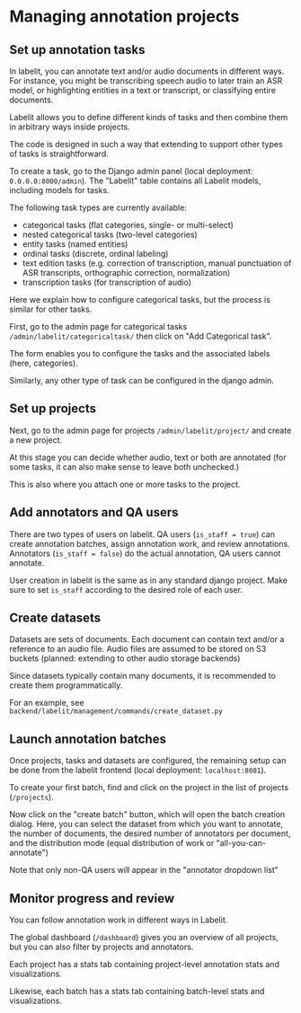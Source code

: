 # Managing annotation projects

## Set up annotation tasks

In labelit, you can annotate text and/or audio documents in different ways. For instance, you might be transcribing speech audio
to later train an ASR model, or highlighting entities in a text or transcript, or classifying entire documents.

Labelit allows you to define different kinds of tasks and then combine them in arbitrary ways inside projects.

The code is designed in such a way that extending to support other types of tasks is straightforward.

To create a task, go to the Django admin panel (local deployment: `0.0.0.0:8000/admin`). The "Labelit" table
contains all Labelit models, including models for tasks.

The following task types are currently available:

* categorical tasks (flat categories, single- or multi-select)
* nested categorical tasks (two-level categories)
* entity tasks (named entities)
* ordinal tasks (discrete, ordinal labeling)
* text edition tasks (e.g. correction of transcription, manual punctuation of ASR transcripts, orthographic correction, normalization)
* transcription tasks (for transcription of audio)

Here we explain how to configure categorical tasks, but the process is similar for other tasks.

First, go to the admin page for categorical tasks `/admin/labelit/categoricaltask/` then click on "Add Categorical task".

The form enables you to configure the tasks and the associated labels (here, categories).

Similarly, any other type of task can be configured in the django admin.

## Set up projects

Next, go to the admin page for projects `/admin/labelit/project/` and create a new project.

At this stage you can decide whether audio, text or both are annotated (for some tasks, it can also make sense
to leave both unchecked.)

This is also where you attach one or more tasks to the project.

## Add annotators and QA users

There are two types of users on labelit. QA users (`is_staff = true`) can create annotation batches,
assign annotation work, and review annotations. Annotators (`is_staff = false`) do the actual annotation,
QA users cannot annotate.

User creation in labelit is the same as in any standard django project. Make sure to set `is_staff` according to the 
desired role of each user.

## Create datasets

Datasets are sets of documents. Each document can contain text and/or a reference to an audio file.
Audio files are assumed to be stored on S3 buckets (planned: extending to other audio storage backends)

Since datasets typically contain many documents, it is recommended to create them programmatically.

For an example, see `backend/labelit/management/commands/create_dataset.py`

## Launch annotation batches

Once projects, tasks and datasets are configured, the remaining setup can be done from the labelit frontend
(local deployment: `localhost:8081`).

To create your first batch, find and click on the project in the list of projects (`/projects`).

Now click on the "create batch" button, which will open the batch creation dialog. Here, you can
select the dataset from which you want to annotate, the number of documents, the desired number of
annotators per document, and the distribution mode (equal distribution of work or "all-you-can-annotate")

Note that only non-QA users will appear in the "annotator dropdown list"

## Monitor progress and review

You can follow annotation work in different ways in Labelit.

The global dashboard (`/dashboard`) gives you an overview of all projects, but you can also
filter by projects and annotators.

Each project has a stats tab containing project-level annotation stats and visualizations.

Likewise, each batch has a stats tab containing batch-level stats and visualizations.
